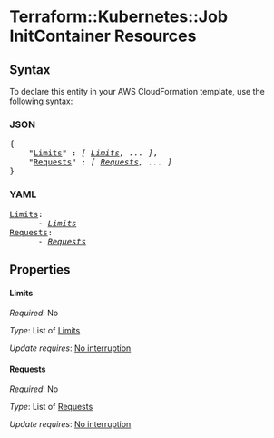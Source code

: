 # Terraform::Kubernetes::Job InitContainer Resources

## Syntax

To declare this entity in your AWS CloudFormation template, use the following syntax:

### JSON

<pre>
{
    "<a href="#limits" title="Limits">Limits</a>" : <i>[ <a href="initcontainer-resources-limits.md">Limits</a>, ... ]</i>,
    "<a href="#requests" title="Requests">Requests</a>" : <i>[ <a href="initcontainer-resources-requests.md">Requests</a>, ... ]</i>
}
</pre>

### YAML

<pre>
<a href="#limits" title="Limits">Limits</a>: <i>
      - <a href="initcontainer-resources-limits.md">Limits</a></i>
<a href="#requests" title="Requests">Requests</a>: <i>
      - <a href="initcontainer-resources-requests.md">Requests</a></i>
</pre>

## Properties

#### Limits

_Required_: No

_Type_: List of <a href="initcontainer-resources-limits.md">Limits</a>

_Update requires_: [No interruption](https://docs.aws.amazon.com/AWSCloudFormation/latest/UserGuide/using-cfn-updating-stacks-update-behaviors.html#update-no-interrupt)

#### Requests

_Required_: No

_Type_: List of <a href="initcontainer-resources-requests.md">Requests</a>

_Update requires_: [No interruption](https://docs.aws.amazon.com/AWSCloudFormation/latest/UserGuide/using-cfn-updating-stacks-update-behaviors.html#update-no-interrupt)

